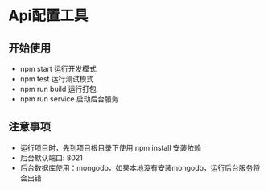 # Api配置工具
## 开始使用
  - npm start 运行开发模式
  - npm test  运行测试模式
  - npm run build 运行打包
  - npm run service 启动后台服务

## 注意事项
  - 运行项目时，先到项目根目录下使用 npm install 安装依赖
  - 后台默认端口: 8021
  - 后台数据库使用：mongodb，如果本地没有安装mongodb，运行后台服务将会出错